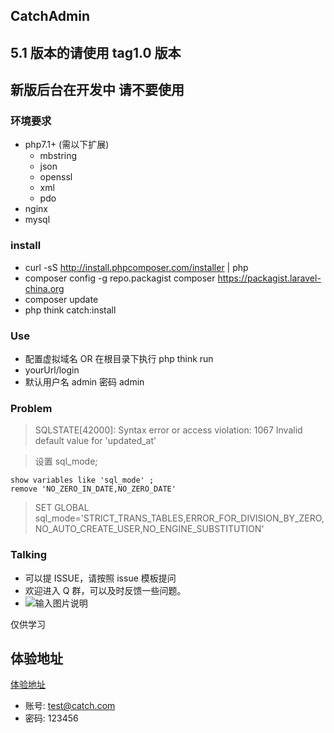 ## CatchAdmin

## 5.1 版本的请使用 tag1.0 版本
## 新版后台在开发中 请不要使用
### 环境要求
- php7.1+ (需以下扩展)
    - mbstring
    - json
    - openssl
    - xml
    - pdo
- nginx
- mysql

### install
- curl -sS http://install.phpcomposer.com/installer | php
- composer config -g repo.packagist composer https://packagist.laravel-china.org
- composer update
- php think catch:install 

### Use
- 配置虚拟域名 OR 在根目录下执行 php think run
- yourUrl/login
- 默认用户名 admin 密码 admin

### Problem
> SQLSTATE[42000]: Syntax error or access violation: 1067 Invalid default value for 'updated_at'

> 设置 sql_mode;
```
show variables like 'sql_mode' ; 
remove 'NO_ZERO_IN_DATE,NO_ZERO_DATE'
```
> SET GLOBAL sql_mode='STRICT_TRANS_TABLES,ERROR_FOR_DIVISION_BY_ZERO,NO_AUTO_CREATE_USER,NO_ENGINE_SUBSTITUTION'

### Talking
- 可以提 ISSUE，请按照 issue 模板提问
- 欢迎进入 Q 群，可以及时反馈一些问题。
- ![输入图片说明](https://images.gitee.com/uploads/images/2018/1219/110300_0257b6c0_810218.jpeg "微信图片_20181219105915.jpg")

仅供学习

## 体验地址

[体验地址](http://catch.njphper.com/login)
- 账号: test@catch.com 
- 密码: 123456
